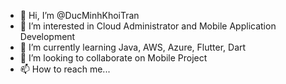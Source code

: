 - 👋 Hi, I’m @DucMinhKhoiTran
- 👀 I’m interested in Cloud Administrator and Mobile Application Development
- 🌱 I’m currently learning Java, AWS, Azure, Flutter, Dart
- 💞️ I’m looking to collaborate on Mobile Project
- 📫 How to reach me...

<!---
DucMinhKhoiTran/DucMinhKhoiTran is a ✨ special ✨ repository because its `README.md` (this file) appears on your GitHub profile.
You can click the Preview link to take a look at your changes.
--->
